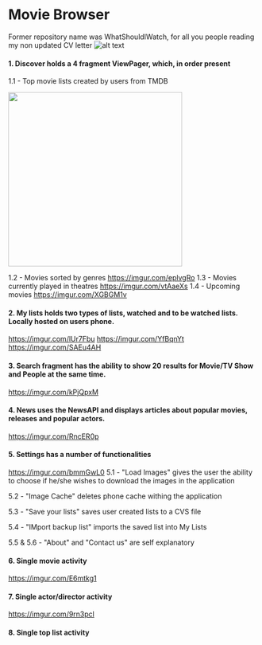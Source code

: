 # Movie Browser
Former repository name was WhatShouldIWatch, for all you people reading my non updated CV letter
![alt text](http://url/to/img.png)
#### 1. Discover holds a 4 fragment ViewPager, which, in order present

  1.1 - Top movie lists created by users from TMDB
  
<img src="https://imgur.com/2NccFzt.jpg" width="350">
  
  1.2 - Movies sorted by genres
  https://imgur.com/eplvgRo
  1.3 - Movies currently played in theatres
  https://imgur.com/vtAaeXs
  1.4 - Upcoming movies
  https://imgur.com/XGBGM1v

#### 2. My lists holds two types of lists, watched and to be watched lists. Locally hosted on users phone. 
https://imgur.com/lUr7Fbu
https://imgur.com/YfBqnYt
https://imgur.com/SAEu4AH
#### 3. Search fragment has the ability to show 20 results for Movie/TV Show and People at the same time. 
https://imgur.com/kPjQpxM
#### 4. News uses the NewsAPI and displays articles about popular movies, releases and popular actors. 
https://imgur.com/RncER0p
#### 5. Settings has a number of functionalities
https://imgur.com/bmmGwL0
  5.1 - "Load Images" gives the user the ability to choose if he/she wishes to download the images in the application
  
  5.2 - "Image Cache" deletes phone cache withing the application
  
  5.3 - "Save your lists" saves user created lists to a CVS file
  
  5.4 - "IMport backup list" imports the saved list into My Lists
  
  5.5 & 5.6 - "About" and "Contact us" are self explanatory
  
#### 6. Single movie activity
https://imgur.com/E6mtkg1

#### 7. Single actor/director activity
https://imgur.com/9rn3pcl

#### 8. Single top list activity
